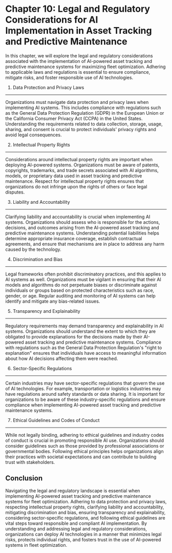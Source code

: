 Chapter 10: Legal and Regulatory Considerations for AI Implementation in Asset Tracking and Predictive Maintenance
==================================================================================================================

In this chapter, we will explore the legal and regulatory considerations associated with the implementation of AI-powered asset tracking and predictive maintenance systems for maximizing fleet optimization. Adhering to applicable laws and regulations is essential to ensure compliance, mitigate risks, and foster responsible use of AI technologies.

1. Data Protection and Privacy Laws
-----------------------------------

Organizations must navigate data protection and privacy laws when implementing AI systems. This includes compliance with regulations such as the General Data Protection Regulation (GDPR) in the European Union or the California Consumer Privacy Act (CCPA) in the United States. Understanding the requirements related to data collection, storage, usage, sharing, and consent is crucial to protect individuals' privacy rights and avoid legal consequences.

2. Intellectual Property Rights
-------------------------------

Considerations around intellectual property rights are important when deploying AI-powered systems. Organizations must be aware of patents, copyrights, trademarks, and trade secrets associated with AI algorithms, models, or proprietary data used in asset tracking and predictive maintenance. Respect for intellectual property rights ensures that organizations do not infringe upon the rights of others or face legal disputes.

3. Liability and Accountability
-------------------------------

Clarifying liability and accountability is crucial when implementing AI systems. Organizations should assess who is responsible for the actions, decisions, and outcomes arising from the AI-powered asset tracking and predictive maintenance systems. Understanding potential liabilities helps determine appropriate insurance coverage, establish contractual agreements, and ensure that mechanisms are in place to address any harm caused by the technology.

4. Discrimination and Bias
--------------------------

Legal frameworks often prohibit discriminatory practices, and this applies to AI systems as well. Organizations must be vigilant in ensuring that their AI models and algorithms do not perpetuate biases or discriminate against individuals or groups based on protected characteristics such as race, gender, or age. Regular auditing and monitoring of AI systems can help identify and mitigate any bias-related issues.

5. Transparency and Explainability
----------------------------------

Regulatory requirements may demand transparency and explainability in AI systems. Organizations should understand the extent to which they are obligated to provide explanations for the decisions made by their AI-powered asset tracking and predictive maintenance systems. Compliance with regulations such as the General Data Protection Regulation's "right to explanation" ensures that individuals have access to meaningful information about how AI decisions affecting them were reached.

6. Sector-Specific Regulations
------------------------------

Certain industries may have sector-specific regulations that govern the use of AI technologies. For example, transportation or logistics industries may have regulations around safety standards or data sharing. It is important for organizations to be aware of these industry-specific regulations and ensure compliance when implementing AI-powered asset tracking and predictive maintenance systems.

7. Ethical Guidelines and Codes of Conduct
------------------------------------------

While not legally binding, adhering to ethical guidelines and industry codes of conduct is crucial in promoting responsible AI use. Organizations should consider guidelines such as those provided by professional associations or governmental bodies. Following ethical principles helps organizations align their practices with societal expectations and can contribute to building trust with stakeholders.

Conclusion
----------

Navigating the legal and regulatory landscape is essential when implementing AI-powered asset tracking and predictive maintenance systems for fleet optimization. Adhering to data protection and privacy laws, respecting intellectual property rights, clarifying liability and accountability, mitigating discrimination and bias, ensuring transparency and explainability, considering sector-specific regulations, and following ethical guidelines are vital steps toward responsible and compliant AI implementation. By understanding and addressing legal and regulatory considerations, organizations can deploy AI technologies in a manner that minimizes legal risks, protects individual rights, and fosters trust in the use of AI-powered systems in fleet optimization.
